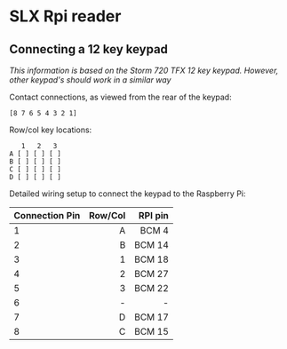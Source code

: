 # SLX Rpi reader

## Connecting a 12 key keypad

_This information is based on the Storm 720 TFX 12 key keypad. However, other keypad's should work in a similar way_

Contact connections, as viewed from the rear of the keypad:
```
[8 7 6 5 4 3 2 1]
```

Row/col key locations:

```
   1   2   3
A [ ] [ ] [ ]
B [ ] [ ] [ ]
C [ ] [ ] [ ]
D [ ] [ ] [ ]
```

Detailed wiring setup to connect the keypad to the Raspberry Pi:

| Connection Pin| Row/Col       | RPI pin |
| ------------- | -------------:| -------:|
| 1             | A             | BCM 4   |
| 2             | B             | BCM 14  |
| 3             | 1             | BCM 18  |
| 4             | 2             | BCM 27  |
| 5             | 3             | BCM 22  |
| 6             | -             | -       |
| 7             | D             | BCM 17  |
| 8             | C             | BCM 15  |